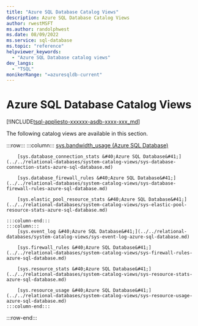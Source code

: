 ```yaml
---
title: "Azure SQL Database Catalog Views"
description: Azure SQL Database Catalog Views
author: rwestMSFT
ms.author: randolphwest
ms.date: 08/09/2022
ms.service: sql-database
ms.topic: "reference"
helpviewer_keywords:
  - "Azure SQL Database catalog views"
dev_langs:
  - "TSQL"
monikerRange: "=azuresqldb-current"
---
```

# Azure SQL Database Catalog Views
[!INCLUDE[tsql-appliesto-xxxxxx-asdb-xxxx-xxx_md](../../includes/appliesto-xx-asdb-xxxx-xxx-md.md)]

The following catalog views are available in this section.  

:::row:::
    :::column:::
        [sys.bandwidth_usage &#40;Azure SQL Database&#41;](../../relational-databases/system-catalog-views/sys-bandwidth-usage-azure-sql-database.md)

        [sys.database_connection_stats &#40;Azure SQL Database&#41;](../../relational-databases/system-catalog-views/sys-database-connection-stats-azure-sql-database.md)

        [sys.database_firewall_rules &#40;Azure SQL Database&#41;](../../relational-databases/system-catalog-views/sys-database-firewall-rules-azure-sql-database.md)

        [sys.elastic_pool_resource_stats &#40;Azure SQL Database&#41;](../../relational-databases/system-catalog-views/sys-elastic-pool-resource-stats-azure-sql-database.md)

    :::column-end:::
    :::column:::
        [sys.event_log &#40;Azure SQL Database&#41;](../../relational-databases/system-catalog-views/sys-event-log-azure-sql-database.md)

        [sys.firewall_rules &#40;Azure SQL Database&#41;](../../relational-databases/system-catalog-views/sys-firewall-rules-azure-sql-database.md)

        [sys.resource_stats &#40;Azure SQL Database&#41;](../../relational-databases/system-catalog-views/sys-resource-stats-azure-sql-database.md)

        [sys.resource_usage &#40;Azure SQL Database&#41;](../../relational-databases/system-catalog-views/sys-resource-usage-azure-sql-database.md)
    :::column-end:::
:::row-end:::
